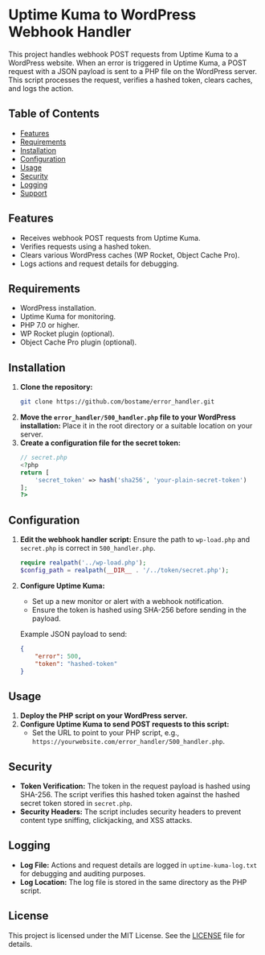 # Uptime Kuma to WordPress Webhook Handler

This project handles webhook POST requests from Uptime Kuma to a WordPress website. When an error is triggered in Uptime Kuma, a POST request with a JSON payload is sent to a PHP file on the WordPress server. This script processes the request, verifies a hashed token, clears caches, and logs the action.

## Table of Contents
- [Features](#features)
- [Requirements](#requirements)
- [Installation](#installation)
- [Configuration](#configuration)
- [Usage](#usage)
- [Security](#security)
- [Logging](#logging)
- [Support](#support)

## Features
- Receives webhook POST requests from Uptime Kuma.
- Verifies requests using a hashed token.
- Clears various WordPress caches (WP Rocket, Object Cache Pro).
- Logs actions and request details for debugging.

## Requirements
- WordPress installation.
- Uptime Kuma for monitoring.
- PHP 7.0 or higher.
- WP Rocket plugin (optional).
- Object Cache Pro plugin (optional).

## Installation
1. **Clone the repository:**
   ```bash
   git clone https://github.com/bostame/error_handler.git
   ```
2. **Move the `error_handler/500_handler.php` file to your WordPress installation:**
   Place it in the root directory or a suitable location on your server.
3. **Create a configuration file for the secret token:**
   ```php
   // secret.php
   <?php
   return [
       'secret_token' => hash('sha256', 'your-plain-secret-token')
   ];
   ?>
   ```

## Configuration
1. **Edit the webhook handler script:**
   Ensure the path to `wp-load.php` and `secret.php` is correct in `500_handler.php`.

   ```php
   require realpath('../wp-load.php');
   $config_path = realpath(__DIR__ . '/../token/secret.php');
   ```

2. **Configure Uptime Kuma:**
   - Set up a new monitor or alert with a webhook notification.
   - Ensure the token is hashed using SHA-256 before sending in the payload.
   
   Example JSON payload to send:
   ```json
   {
       "error": 500,
       "token": "hashed-token"
   }
   ```

## Usage
1. **Deploy the PHP script on your WordPress server.**
2. **Configure Uptime Kuma to send POST requests to this script:**
   - Set the URL to point to your PHP script, e.g., `https://yourwebsite.com/error_handler/500_handler.php`.

## Security
- **Token Verification:**
  The token in the request payload is hashed using SHA-256. The script verifies this hashed token against the hashed secret token stored in `secret.php`.
- **Security Headers:**
  The script includes security headers to prevent content type sniffing, clickjacking, and XSS attacks.

## Logging
- **Log File:**
  Actions and request details are logged in `uptime-kuma-log.txt` for debugging and auditing purposes.
- **Log Location:**
  The log file is stored in the same directory as the PHP script.

## License
This project is licensed under the MIT License. See the [LICENSE](LICENSE) file for details.
